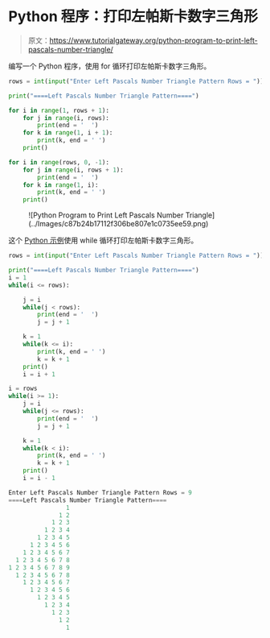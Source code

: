 # Python 程序：打印左帕斯卡数字三角形

> 原文：<https://www.tutorialgateway.org/python-program-to-print-left-pascals-number-triangle/>

编写一个 Python 程序，使用 for 循环打印左帕斯卡数字三角形。

```py
rows = int(input("Enter Left Pascals Number Triangle Pattern Rows = "))

print("====Left Pascals Number Triangle Pattern====")

for i in range(1, rows + 1):
    for j in range(i, rows):
        print(end = '  ')
    for k in range(1, i + 1):
        print(k, end = ' ')
    print()

for i in range(rows, 0, -1):
    for j in range(i, rows + 1):
        print(end = '  ')
    for k in range(1, i):
        print(k, end = ' ')
    print()
```

<figure class="wp-block-image size-large">![Python Program to Print Left Pascals Number Triangle](../Images/c87b24b17112f306be807e1c0735ee59.png)</figure>

这个 [Python 示例](https://www.tutorialgateway.org/python-programming-examples/)使用 while 循环打印左帕斯卡数字三角形。

```py
rows = int(input("Enter Left Pascals Number Triangle Pattern Rows = "))

print("====Left Pascals Number Triangle Pattern====")
i = 1
while(i <= rows):

    j = i
    while(j < rows):
        print(end = '  ')
        j = j + 1

    k = 1
    while(k <= i):
        print(k, end = ' ')
        k = k + 1
    print()
    i = i + 1

i = rows
while(i >= 1):
    j = i
    while(j <= rows):
        print(end = '  ')
        j = j + 1

    k = 1
    while(k < i):
        print(k, end = ' ')
        k = k + 1
    print()
    i = i - 1
```

```py
Enter Left Pascals Number Triangle Pattern Rows = 9
====Left Pascals Number Triangle Pattern====
                1 
              1 2 
            1 2 3 
          1 2 3 4 
        1 2 3 4 5 
      1 2 3 4 5 6 
    1 2 3 4 5 6 7 
  1 2 3 4 5 6 7 8 
1 2 3 4 5 6 7 8 9 
  1 2 3 4 5 6 7 8 
    1 2 3 4 5 6 7 
      1 2 3 4 5 6 
        1 2 3 4 5 
          1 2 3 4 
            1 2 3 
              1 2 
                1 
```